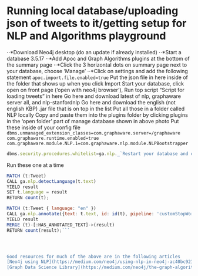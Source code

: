 # Running local database/uploading json of tweets to it/getting setup for NLP and Algorithms playground

⋅⋅*Download Neo4j desktop (do an update if already installed)
⋅⋅*Start a database 3.5.17
⋅⋅*Add Apoc and Graph Algorithms plugins at the bottom of the summary page
⋅⋅*Click the 3 horizontal dots on summary page next to your database, choose ‘Manage’
⋅⋅\*Click on settings and add the following statement
`apoc.import.file.enabled=true`
Put the json file in here inside of the folder that shows up when you click Import
Start your database, click open on front page (‘open with neo4j browser’), Run top script “Script for loading tweets” in here
Go here and download latest of nlp, graphaware server all, and nlp-stanfordnlp
Go here and download the english (not english KBP) .jar file that is on top in the list
Put all those in a folder called NLP locally
Copy and paste them into the plugins folder by clicking plugins in the ‘open folder’ part of manage database shown in above photo
Put these inside of your config file
`dbms.unmanaged_extension_classes=com.graphaware.server=/graphaware`
`com.graphaware.runtime.enabled=true`
`com.graphaware.module.NLP.1=com.graphaware.nlp.module.NLPBootstrapper`

```javascript
dbms.security.procedures.whitelist=ga.nlp._`Restart your database and open up your browser Run the following statements 1 by 1 in the browser`CREATE CONSTRAINT ON (n:AnnotatedText) ASSERT n.id IS UNIQUE;`CREATE CONSTRAINT ON (n:Tag) ASSERT n.id IS UNIQUE;`CREATE CONSTRAINT ON (n:Sentence) ASSERT n.id IS UNIQUE;`CREATE INDEX ON :Tag(value);`CALL ga.nlp.config.setDefaultLanguage('en')`CALL ga.nlp.processor.addPipeline({textProcessor: 'com.graphaware.nlp.processor.stanford.StanfordTextProcessor', name: 'customStopWords', processingSteps: {tokenize: true, ner: true, dependency: false}, stopWords: '+,result, all, during', threadNumber: 20})`CALL ga.nlp.processor.pipeline.default('customStopWords')
```

Run these one at a time

```javascript
MATCH (t:Tweet)
CALL ga.nlp.detectLanguage(t.text)
YIELD result
SET t.language = result
RETURN count(t);
```

````javascript
MATCH (t:Tweet { language: "en" })
CALL ga.nlp.annotate({text: t.text, id: id(t), pipeline: 'customStopWords'})
YIELD result
MERGE (t)-[:HAS_ANNOTATED_TEXT]->(result)
RETURN count(result);```




Good resources for much of the above are in the following articles
[Neo4j using NLP](https://medium.com/neo4j/using-nlp-in-neo4j-ac40bc92196f)
[Graph Data Science Library](https://medium.com/neo4j/the-graph-algorithms-playground-and-graph-data-science-library-69575a0fb329)
````
